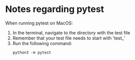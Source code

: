 # Notes regarding pytest

When running pytest on MacOS:
1. In the terminal, navigate to the directory with the test file
2. Remember that your test file needs to start with 'test_'
3. Run the following command:
    ```
    python3 -m pytest
    ```
